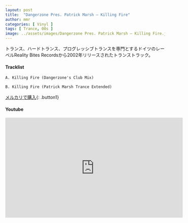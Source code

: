 ```yaml
---
layout: post
title:  "Dangerzone Pres. Patrick Marsh – Killing Fire"
author: mmr
categories: [ Vinyl ]
tags: [ Trance, 00s ]
image: ../assets/images/Dangerzone Pres. Patrick Marsh – Killing Fire.jpg
---
```


トランス、ハードトランス、プログレッシブトランスを専門とするドイツのレーベルReality Bites Recordsから2002年リリースされたトランストラック。


#### Tracklist
```md
A. Killing Fire (Dangerzone's Club Mix)

B. Killing Fire (Patrick Marsh Trance Extended)
```

[メルカリで購入](https://jp.mercari.com/item/m75629044982?afid=6142608987){: .button1}

#### Youtube
<iframe width="560" height="315" src="https://www.youtube.com/embed/Ib11Yk0Kix4?si=cifRw2mRTULabrXZ" title="YouTube video player" frameborder="0" allow="accelerometer; autoplay; clipboard-write; encrypted-media; gyroscope; picture-in-picture; web-share" referrerpolicy="strict-origin-when-cross-origin" allowfullscreen></iframe>